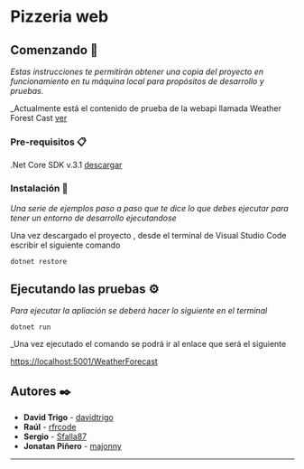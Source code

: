 


# Pizzeria web



## Comenzando 🚀

_Estas instrucciones te permitirán obtener una copia del proyecto en funcionamiento en tu máquina local para propósitos de desarrollo y pruebas._

_Actualmente está el contenido de prueba de la webapi  llamada Weather Forest Cast [ver](https://docs.microsoft.com/es-es/aspnet/core/tutorials/first-web-api?view=aspnetcore-3.1&tabs=visual-studio-code)



### Pre-requisitos 📋

.Net Core SDK v.3.1   [descargar](https://download.visualstudio.microsoft.com/download/pr/854ca330-4414-4141-9be8-5da3c4be8d04/3792eafd60099b3050313f2edfd31805/dotnet-sdk-3.1.101-win-x64.exe)


### Instalación 🔧

_Una serie de ejemplos paso a paso que te dice lo que debes ejecutar para tener un entorno de desarrollo ejecutandose_


Una vez descargado el proyecto , desde el terminal de Visual Studio Code escribir el siguiente comando
```
dotnet restore
```
## Ejecutando las pruebas ⚙️

_Para ejecutar la apliación se deberá hacer lo siguiente en el terminal_



```
dotnet run
```
 _Una vez ejecutado el comando se podrá ir al enlace que será el siguiente 
 
<https://localhost:5001/WeatherForecast>


## Autores ✒️

* **David Trigo** - [davidtrigo](https://github.com/davidtrigo)
* **Raúl**  - [rfrcode](https://github.com/rfrcode)
* **Sergio** - [Sfalla87](https://github.com/sfalla87)
* **Jonatan Piñero** - [majonny](https://github.com/majonny)






---
